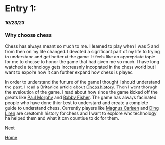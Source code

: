 # Entry 1: 
##### 10/23/23

### Why choose chess
Chess has always meant so much to me. I learned to play when I was 5 and from then on my life changed. I devoted a significant part of my life to trying to understand and get better at the game. It feels like an appropriate topic for me to choose to honor the game that had given me so much. I have long watched a technology gets inccreasnly incoprated in the chess world but I want to expolre how it can further expand how chess is played.

In order to understand the furture of the game I thought I should understand the past. I read a Britanica article about [Chess history](https://www.britannica.com/topic/chess/History). Then I went thorugh the eveloution of the game. I read about how since the game kicked off the greats like [Paul Morphy](https://worldchesshof.org/chess-hall-of-fame/paul-morphy) and [Bobby Fisher](https://worldchesshof.org/hof-inductee/robert-bobby-james-fischer). The game has always facinated people who have done thier best to understand and create a complete guide to understand chess. Currently players like [Magnus Carlsen](https://www.britannica.com/biography/Magnus-Carlsen) and [Ding Liren](https://www.britannica.com/biography/Ding-Liren) are creatomh history for chess and I want to explore who technology ha helped them and what it can countiue to do for them. 


[Next](entry02.md)

[Home](../README.md)

